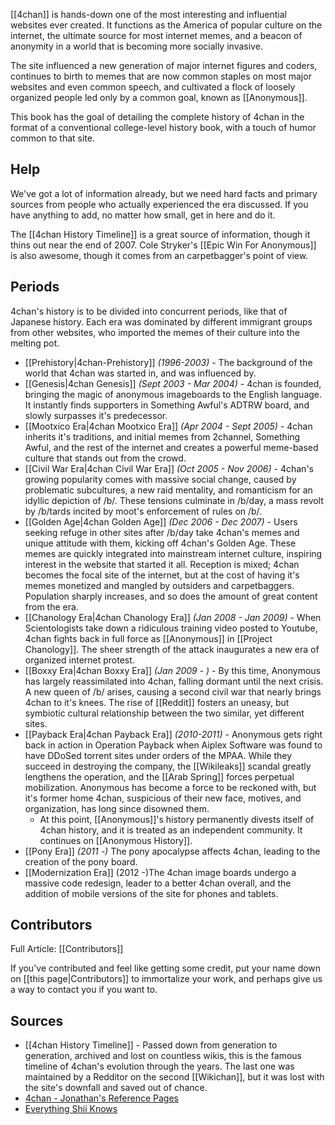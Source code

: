 [[4chan]] is hands-down one of the most interesting and influential websites ever created. It functions as the America of popular culture on the internet, the ultimate source for most internet memes, and a beacon of anonymity in a world that is becoming more socially invasive.

The site influenced a new generation of major internet figures and coders, continues to birth to memes that are now common staples on most major websites and even common speech, and cultivated a flock of loosely organized people led only by a common goal, known as [[Anonymous]].

This book has the goal of detailing the complete history of 4chan in the format of a conventional college-level history book, with a touch of humor common to that site.

## Help

We've got a lot of information already, but we need hard facts and primary sources from people who actually experienced the era discussed. If you have anything to add, no matter how small, get in here and do it.

The [[4chan History Timeline]] is a great source of information, though it thins out near the end of 2007. Cole Stryker's [[Epic Win For Anonymous]] is also awesome, though it comes from an carpetbagger's point of view.

## Periods

4chan's history is to be divided into concurrent periods, like that of Japanese history. Each era was dominated by different immigrant groups from other websites, who imported the memes of their culture into the melting pot.

* [[Prehistory|4chan-Prehistory]] _(1996-2003)_ - The background of the world that 4chan was started in, and was influenced by.
* [[Genesis|4chan Genesis]] _(Sept 2003 - Mar 2004)_ - 4chan is founded, bringing the magic of anonymous imageboards to the English language. It instantly finds supporters in Something Awful's ADTRW board, and slowly surpasses it's predecessor.
* [[Mootxico Era|4chan Mootxico Era]] _(Apr 2004 - Sept 2005)_ - 4chan inherits it's traditions, and initial memes from 2channel, Something Awful, and the rest of the internet and creates a powerful meme-based culture that stands out from the crowd.
* [[Civil War Era|4chan Civil War Era]] _(Oct 2005 - Nov 2006)_ - 4chan's growing popularity comes with massive social change, caused by problematic subcultures, a new raid mentality, and romanticism for an idyllic depiction of /b/. These tensions culminate in /b/day, a mass revolt by /b/tards incited by moot's enforcement of rules on /b/.
* [[Golden Age|4chan Golden Age]] _(Dec 2006 - Dec 2007)_ - Users seeking refuge in other sites after /b/day take 4chan's memes and unique attitude with them, kicking off 4chan's Golden Age. These memes are quickly integrated into mainstream internet culture, inspiring interest in the website that started it all. Reception is mixed; 4chan becomes the focal site of the internet, but at the cost of having it's memes monetized and mangled by outsiders and carpetbaggers. Population sharply increases, and so does the amount of great content from the era.
* [[Chanology Era|4chan Chanology Era]] _(Jan 2008 - Jan 2009)_ - When Scientologists take down a ridiculous training video posted to Youtube, 4chan fights back in full force as [[Anonymous]] in [[Project Chanology]]. The sheer strength of the attack inaugurates a new era of organized internet protest. 
* [[Boxxy Era|4chan Boxxy Era]] _(Jan 2009 - )_ - By this time, Anonymous has largely reassimilated into 4chan, falling dormant until the next crisis. A new queen of /b/ arises, causing a second civil war that nearly brings 4chan to it's knees. The rise of [[Reddit]] fosters an uneasy, but symbiotic cultural relationship between the two similar, yet different sites. 
* [[Payback Era|4chan Payback Era]] _(2010-2011)_ - Anonymous gets right back in action in Operation Payback when Aiplex Software was found to have DDoSed torrent sites under orders of the MPAA. While they succeed in destroying the company, the [[Wikileaks]] scandal greatly lengthens the operation, and the [[Arab Spring]] forces perpetual mobilization. Anonymous has become a force to be reckoned with, but it's former home 4chan, suspicious of their new face, motives, and organization, has long since disowned them.
  * At this point, [[Anonymous]]'s history permanently divests itself of 4chan history, and it is treated as an independent community. It continues on [[Anonymous History]].
* [[Pony Era]] _(2011 -)_ The pony apocalypse affects 4chan, leading to the creation of the pony board.
* [[Modernization Era]] (2012 -)The 4chan image boards undergo a massive code redesign, leader to a better 4chan overall, and the addition of mobile versions of the site for phones and tablets.

## Contributors

Full Article: [[Contributors]]

If you've contributed and feel like getting some credit, put your name down on [[this page|Contributors]] to immortalize your work, and perhaps give us a way to contact you if you want to.

## Sources

* [[4chan History Timeline]] - Passed down from generation to generation, archived and lost on countless wikis, this is the famous timeline of 4chan's evolution through the years. The last one was maintained by a Redditor on the second [[Wikichan]], but it was lost with the site's downfall and saved out of chance.
* [4chan - Jonathan's Reference Pages](http://www.jonnydigital.com/)
* [Everything Shii Knows](http://shii.org/knows/)